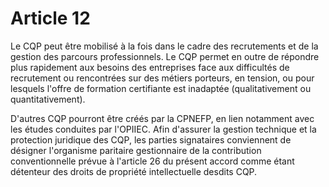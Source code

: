 # Article 12

Le CQP peut être mobilisé à la fois dans le cadre des recrutements et de la gestion des parcours professionnels. Le CQP permet en outre de répondre plus rapidement aux besoins des entreprises face aux difficultés de recrutement ou rencontrées sur des métiers porteurs, en tension, ou pour lesquels l'offre de formation certifiante est inadaptée (qualitativement ou quantitativement).

D'autres CQP pourront être créés par la CPNEFP, en lien notamment avec les études conduites par l'OPIIEC. Afin d'assurer la gestion technique et la protection juridique des CQP, les parties signataires conviennent de désigner l'organisme paritaire gestionnaire de la contribution conventionnelle prévue à l'article 26 du présent accord comme étant détenteur des droits de propriété intellectuelle desdits CQP.

